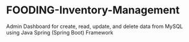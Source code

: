 # FOODING-Inventory-Management
Admin Dashboard for create, read, update, and delete data from MySQL using Java Spring (Spring Boot) Framework
